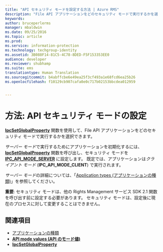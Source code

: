 ```yaml
---
title: "API セキュリティ モードを設定する方法 | Azure RMS"
description: "File API アプリケーションをどのセキュリティ モードで実行するかを選択します。"
keywords: 
author: bruceperlerms
manager: mbaldwin
ms.date: 09/25/2016
ms.topic: article
ms.prod: 
ms.service: information-protection
ms.technology: techgroup-identity
ms.assetid: 3B088F14-81C5-4C78-8DED-F5F153353EE0
audience: developer
ms.reviewer: shubhamp
ms.suite: ems
translationtype: Human Translation
ms.sourcegitcommit: b4abffcbe6e49ea25f3cf493a1e68fcd6ea25b26
ms.openlocfilehash: f10129cb907cafa0e0c717b02153bbcdea012959


---
```


# 方法: API セキュリティ モードの設定

[**IpcSetGlobalProperty**](/information-protection/sdk/2.1/api/win/functions#msipc_ipcsetglobalproperty) 関数を使用して、File API アプリケーションをどのセキュリティ モードで実行するかを選択できます。

*サーバー モード*で実行するためにアプリケーションを初期化するには、[**IpcSetGlobalProperty**](/information-protection/sdk/2.1/api/win/functions#msipc_ipcsetglobalproperty) 関数を呼び出し、セキュリティ モードを [**IPC\_API\_MODE\_SERVER**](/information-protection/sdk/2.1/api/win/api%20mode%20values#msipc_api_mode_values_IPC_API_MODE_SERVER) に設定します。 既定では、アプリケーションは*クライアント モード* (**IPC\_API\_MODE\_CLIENT**) で実行されます。

*サーバー モード*の詳細については、「[Application types (アプリケーションの種類)](application-types.md)」を参照してください。

**重要**: セキュリティ モードは、他の Rights Management サービス SDK 2.1 関数を呼び出す前に設定する必要があります。 セキュリティ モードは、設定後に現在のプロセスに対して変更することはできません。

## 関連項目

* [アプリケーションの種類](application-types.md)
* [**API mode values (API のモード値)**](/information-protection/sdk/2.1/api/win/api%20mode%20values#msipc_api_mode_values_IPC_API_MODE_SERVER)
* [**IpcSetGlobalProperty**](/information-protection/sdk/2.1/api/win/functions#msipc_ipcsetglobalproperty)
 

 



<!--HONumber=Sep16_HO5-->


